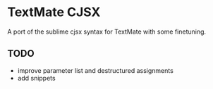 # TextMate CJSX

A port of the sublime cjsx syntax for TextMate with some finetuning.


## TODO

* improve parameter list and destructured assignments
* add snippets